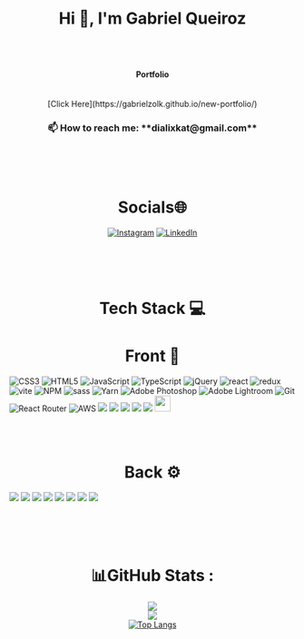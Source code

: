 <h1 align="center">Hi 🤟, I'm Gabriel Queiroz</h1>
<br/>
<br/>

<h4 align="center">Portfolio</h4>

<br>

<div align="center">[Click Here](https://gabrielzolk.github.io/new-portfolio/)</div>

 <h3 align="center">📫 How to reach me: **dialixkat@gmail.com**</h3>
 
<br/>
<br/>
<br/>


 <h1 align="center">Socials🌐</h1>

<div align="center">
 
[![Instagram](https://img.shields.io/badge/Instagram-%23E4405F.svg?logo=Instagram&logoColor=white)](https://www.instagram.com/gabriel_zolk) [![LinkedIn](https://img.shields.io/badge/LinkedIn-%230077B5.svg?logo=linkedin&logoColor=white)](https://www.linkedin.com/in/gabriel-zolk-4063b3241/)
 
 </div>
 
<br/>
<br/>
<br/>

<h1 align="center">Tech Stack 💻</h1>
<h1 align="center">Front 📱</h1>
 
 <div>
  
![CSS3](https://img.shields.io/badge/css3-%231572B6.svg?style=for-the-badge&logo=css3&logoColor=white) ![HTML5](https://img.shields.io/badge/html5-%23E34F26.svg?style=for-the-badge&logo=html5&logoColor=white) ![JavaScript](https://img.shields.io/badge/javascript-%23323330.svg?style=for-the-badge&logo=javascript&logoColor=%23F7DF1E) ![TypeScript](https://img.shields.io/badge/typescript-%23007ACC.svg?style=for-the-badge&logo=typescript&logoColor=white) ![jQuery](https://img.shields.io/badge/jquery-%230769AD.svg?style=for-the-badge&logo=jquery&logoColor=white) ![react](https://img.shields.io/badge/React-20232A?style=for-the-badge&logo=react&logoColor=61DAFB) ![redux](https://img.shields.io/badge/Redux-593D88?style=for-the-badge&logo=redux&logoColor=white) ![vite](https://img.shields.io/badge/Vite-B73BFE?style=for-the-badge&logo=vite&logoColor=FFD62E) ![NPM](https://img.shields.io/badge/npm-CB3837?style=for-the-badge&logo=npm&logoColor=white) ![sass](https://img.shields.io/badge/Sass-CC6699?style=for-the-badge&logo=sass&logoColor=white) ![Yarn](https://img.shields.io/badge/yarn-%232C8EBB.svg?style=for-the-badge&logo=yarn&logoColor=white) ![Adobe Photoshop](https://img.shields.io/badge/adobephotoshop-%2331A8FF.svg?style=for-the-badge&logo=adobephotoshop&logoColor=white) ![Adobe Lightroom](https://img.shields.io/badge/Adobe%20Lightroom-31A8FF.svg?style=for-the-badge&logo=Adobe%20Lightroom&logoColor=white)
 ![Git](https://img.shields.io/badge/GIT-E44C30?style=for-the-badge&logo=git&logoColor=white
)
 ![React Router](https://img.shields.io/badge/React_Router-CA4245?style=for-the-badge&logo=react-router&logoColor=white)
 ![AWS](https://img.shields.io/badge/Amazon_AWS-232F3E?style=for-the-badge&logo=amazon-aws&logoColor=white)
 ![](https://img.shields.io/badge/Microsoft_Azure-0089D6?style=for-the-badge&logo=microsoft-azure&logoColor=white)
 ![](https://img.shields.io/badge/Vercel-000000?style=for-the-badge&logo=vercel&logoColor=white
)
 ![](https://img.shields.io/badge/Notion-000000?style=for-the-badge&logo=notion&logoColor=white
)
 ![](https://img.shields.io/badge/Trello-0052CC?style=for-the-badge&logo=trello&logoColor=white
)
 ![](https://img.shields.io/badge/Slack-4A154B?style=for-the-badge&logo=slack&logoColor=white
)
 <img height="28em" src="https://static.wixstatic.com/media/df373f_f4003abaf1ff4822bcbccea2da7fc9a4~mv2.png/v1/fill/w_640,h_202,al_c,q_85,usm_0.66_1.00_0.01,enc_auto/df373f_f4003abaf1ff4822bcbccea2da7fc9a4~mv2.png">



  
 </div>
 
<br/>
<br/>
 
<h1 align="center">Back ⚙</h1>

<div>
<img src="https://img.shields.io/badge/Node.js-339933?style=for-the-badge&logo=nodedotjs&logoColor=white">
<img src="https://img.shields.io/badge/typescript-%23007ACC.svg?style=for-the-badge&logo=typescript&logoColor=white">
<img src="https://img.shields.io/badge/JavaScript-323330?style=for-the-badge&logo=javascript&logoColor=F7DF1E">
<img src="https://img.shields.io/badge/Express.js-000000?style=for-the-badge&logo=express&logoColor=white">
<img src="https://img.shields.io/badge/Sequelize-52B0E7?style=for-the-badge&logo=Sequelize&logoColor=white">
<img src="https://img.shields.io/badge/MySQL-00000F?style=for-the-badge&logo=mysql&logoColor=white">
<img src="https://img.shields.io/badge/Yarn-2C8EBB?style=for-the-badge&logo=yarn&logoColor=white">
<img src="https://img.shields.io/badge/npm-CB3837?style=for-the-badge&logo=npm&logoColor=white">
</div
<br/>
<br/>
<br/>
<br/>
<br/>
 
 <h1 align="center">📊GitHub Stats :</h1>
 
<div align="center">

![](https://github-readme-stats.vercel.app/api?username=gabrielzolk&theme=synthwave&hide_border=false&include_all_commits=false&count_private=false)<br/>
![](https://github-readme-streak-stats.herokuapp.com/?user=gabrielzolk&theme=synthwave&hide_border=false)<br/>
 [![Top Langs](https://github-readme-stats.vercel.app/api/top-langs/?username=gabrielzolk&theme=synthwave&hide_border=false&layout=compact&langs_count=10)](https://github.com/anuraghazra/github-readme-stats)
</div>
 
